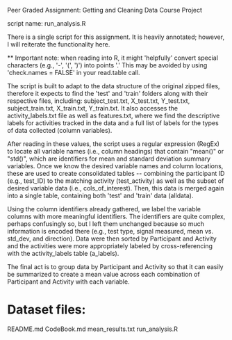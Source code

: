 Peer Graded Assignment: Getting and Cleaning Data Course Project

script name: run_analysis.R

There is a single script for this assignment.  It is heavily annotated; however, I will reiterate the functionality here.

** Important note: when reading into R, it might 'helpfully' convert special characters (e.g., '-', '(', ')') into points '.'  This may be avoided by using 'check.names = FALSE' in your read.table call.

The script is built to adapt to the data structure of the original zipped files, therefore it expects to find the 'test' and 'train' folders along with their respective files, including: subject_test.txt, X_test.txt, Y_test.txt, subject_train.txt, X_train.txt, Y_train.txt.  It also accesses the activity_labels.txt file as well as features.txt, where we find the descriptive labels for activities tracked in the data and a full list of labels for the types of data collected (column variables).

After reading in these values, the script uses a regular expression (RegEx) to locate all variable names (i.e., column headings) that contain "mean()" or "std()", which are identifiers for mean and standard deviation summary variables.  Once we know the desired variable names and column locations, these are used to create consolidated tables -- combining the participant ID (e.g., test_ID) to the matching activity (test_activity) as well as the subset of desired variable data (i.e., cols_of_interest).  Then, this data is merged again into a single table, containing both 'test' and 'train' data (alldata).

Using the column identifiers already gathered, we label the variable columns with more meaningful identifiers.  The identifiers are quite complex, perhaps confusingly so, but I left them unchanged because so much information is encoded there (e.g., test type, signal measured, mean vs. std_dev, and direction).  Data were then sorted by Participant and Activity and the activities were more appropriately labeled by cross-referencing with the activity_labels table (a_labels).

The final act is to group data by Participant and Activity so that it can easily be summarized to create a mean value across each combination of Participant and Activity with each variable.

Dataset files:
================
README.md
CodeBook.md
mean_results.txt
run_analysis.R